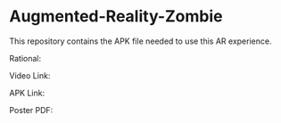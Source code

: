 # Augmented-Reality-Zombie
This repository contains the APK file needed to use this AR experience.

Rational:

Video Link:

APK Link:

Poster PDF:
